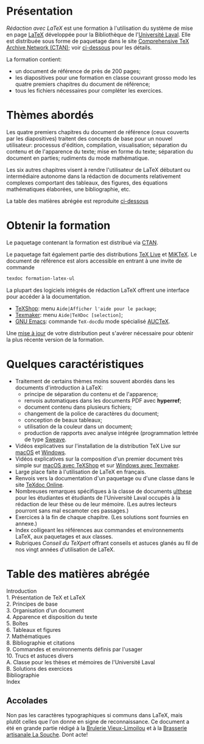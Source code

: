 # Présentation

*Rédaction avec LaTeX* est une formation à l'utilisation du système de
mise en page [LaTeX](https://fr.wikipedia.org/wiki/LaTeX) développée
pour la Bibliothèque de l'[Université Laval](https://www.ulaval.ca).
Elle est distribuée sous forme de paquetage dans le site
[Comprehensive TeX Archive Network (CTAN)](https://ctan.org/); voir
[ci-dessous](#obtenir) pour les détails.

La formation contient:

- un document de référence de près de 200 pages;
- les diapositives pour une formation en classe couvrant grosso modo
  les quatre premiers chapitres du document de référence;
- tous les fichiers nécessaires pour compléter les exercices.


# Thèmes abordés

Les quatre premiers chapitres du document de référence (ceux couverts
par les diapositives) traitent des concepts de base pour un nouvel
utilisateur: processus d'édition, compilation, visualisation;
séparation du contenu et de l'apparence du texte; mise en forme du
texte; séparation du document en parties; rudiments du mode
mathématique.

Les six autres chapitres visent à rendre l'utilisateur de LaTeX
débutant ou intermédiaire autonome dans la rédaction de documents
relativement complexes comportant des tableaux, des figures, des
équations mathématiques élaborées, une bibliographie, etc.

La table des matières abrégée est reproduite [ci-dessous](#tdm)


# <a name="obtenir"></a> Obtenir la formation

Le paquetage contenant la formation est distribué via
[CTAN](https://ctan.org/pkg/formation-latex-ul).

Le paquetage fait également partie des distributions
[TeX Live](https://tug.org/texlive) et [MiKTeX](https://miktex.org).
Le document de référence est alors accessible en entrant à une invite
de commande

```bash
texdoc formation-latex-ul
```

La plupart des logiciels intégrés de rédaction LaTeX offrent une
interface pour accéder à la documentation.

- [TeXShop](http://www.texshop.org/): menu `Aide|Afficher l'aide pour le package`;
- [Texmaker](http://www.xm1math.net/texmaker/index_fr.html): menu `Aide|TeXDoc [selection]`;
- [GNU Emacs](http://www.gnu.org/software/emacs/): commande `TeX-doc`du mode spécialisé
  [AUCTeX](https://www.gnu.org/software/auctex).

Une
[mise à jour](http://tex.stackexchange.com/questions/55437/how-do-i-update-my-tex-distribution)
de votre distribution peut s'avérer nécessaire pour obtenir la plus
récente version de la formation.


# Quelques caractéristiques

- Traitement de certains thèmes moins souvent abordés dans les
  documents d'introduction à LaTeX:
    - principe de séparation du contenu et de l'apparence;
    - renvois automatiques dans les documents PDF avec **hyperref**;
    - document contenu dans plusieurs fichiers;
    - changement de la police de caractères du document;
    - conception de beaux tableaux;
    - utilisation de la couleur dans un document;
    - production de rapports avec analyse intégrée (programmation
      lettrée de type [Sweave](https://en.wikipedia.org/wiki/Sweave).
- Vidéos explicatives sur l'installation de la distribution TeX Live
  sur [macOS](https://youtu.be/kA53EQ3Q47w) et
  [Windows](https://youtu.be/7MfodhaghUk).
- Vidéos explicatives sur la composition d'un premier document très
  simple sur [macOS avec TeXShop](https://youtu.be/vZfiZUSsP68) et sur
  [Windows avec Texmaker](https://youtu.be/mMgFVQhZbiM).
- Large place faite à l'utilisation de LaTeX en français.
- Renvois vers la documentation d'un paquetage ou d'une classe dans le
  site [TeXdoc Online](http://texdoc.net).
- Nombreuses remarques spécifiques à la classe de documents
  [ulthese](https://ctan.org/pkg/ulthese) pour les étudiantes et
  étudiants de l'Université Laval occupés à la rédaction de leur thèse
  ou de leur mémoire. (Les autres lecteurs pourront sans mal escamoter
  ces passages.)
- Exercices à la fin de chaque chapitre. (Les solutions sont fournies en
  annexe.)
- Index colligeant les références aux commandes et environnements
  LaTeX, aux paquetages et aux classes.
- Rubriques *Conseil du TeXpert* offrant conseils et astuces glanés au
  fil de nos vingt années d'utilisation de LaTeX.


# <a name="tdm"></a> Table des matières abrégée

Introduction  
1\. Présentation de TeX et LaTeX  
2\. Principes de base  
3\. Organisation d'un document  
4\. Apparence et disposition du texte  
5\. Boîtes  
6\. Tableaux et figures  
7\. Mathématiques  
8\. Bibliographie et citations  
9\. Commandes et environnements définis par l'usager  
10\. Trucs et astuces divers  
A. Classe pour les thèses et mémoires de l'Université Laval  
B. Solutions des exercices  
Bibliographie  
Index


## Accolades

Non pas les caractères typographiques si communs dans LaTeX, mais
plutôt celles que l'on donne en signe de reconnaissance. Ce document a
été en grande partie rédigé à la
[Brulerie Vieux-Limoilou](http://lesbruleries.com) et à la
[Brasserie artisanale La Souche](http://www.lasouche.ca). Dont acte!
